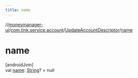 ```yaml
---
title: name
---
```

//[moneymanager-ui](../../../index.html)/[com.tink.service.account](../index.html)/[UpdateAccountDescriptor](index.html)/[name](name.html)



# name



[androidJvm]\
val [name](name.html): [String](https://kotlinlang.org/api/latest/jvm/stdlib/kotlin/-string/index.html)? = null




